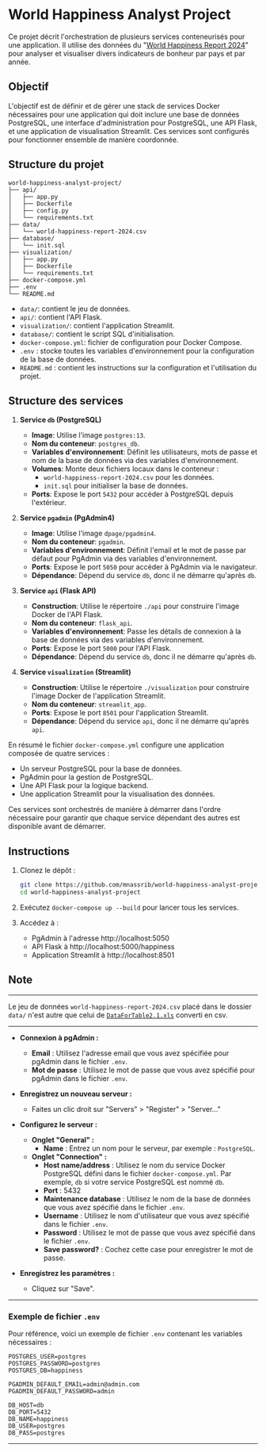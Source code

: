 # World Happiness Analyst Project

Ce projet décrit l'orchestration de plusieurs services conteneurisés pour une application. Il utilise des données du "[World Happiness Report 2024](https://worldhappiness.report/data/)" pour analyser et visualiser divers indicateurs de bonheur par pays et par année.

## Objectif
L'objectif est de définir et de gérer une stack de services Docker nécessaires pour une application qui doit inclure une base de données PostgreSQL, une interface d'administration pour PostgreSQL, une API Flask, et une application de visualisation Streamlit. Ces services sont configurés pour fonctionner ensemble de manière coordonnée.

## Structure du projet

```
world-happiness-analyst-project/
├── api/
│   ├── app.py
│   ├── Dockerfile
│   ├── config.py
│   └── requirements.txt
├── data/
│   └── world-happiness-report-2024.csv
├── database/
│   └── init.sql
├── visualization/
│   ├── app.py
│   ├── Dockerfile
│   └── requirements.txt
├── docker-compose.yml
├── .env
└── README.md
```

- `data/`: contient le jeu de données.
- `api/`: contient l'API Flask.
- `visualization/`: contient l'application Streamlit.
- `database/`: contient le script SQL d'initialisation.
- `docker-compose.yml`: fichier de configuration pour Docker Compose.
- `.env` : stocke toutes les variables d'environnement pour la configuration de la base de données.
- `README.md` : contient les instructions sur la configuration et l'utilisation du projet.

## Structure des services

1. **Service `db` (PostgreSQL)**
   - **Image**: Utilise l'image `postgres:13`.
   - **Nom du conteneur**: `postgres_db`.
   - **Variables d'environnement**: Définit les utilisateurs, mots de passe et nom de la base de données via des variables d'environnement.
   - **Volumes**: Monte deux fichiers locaux dans le conteneur :
     - `world-happiness-report-2024.csv` pour les données.
     - `init.sql` pour initialiser la base de données.
   - **Ports**: Expose le port `5432` pour accéder à PostgreSQL depuis l'extérieur.

2. **Service `pgadmin` (PgAdmin4)**
   - **Image**: Utilise l'image `dpage/pgadmin4`.
   - **Nom du conteneur**: `pgadmin`.
   - **Variables d'environnement**: Définit l'email et le mot de passe par défaut pour PgAdmin via des variables d'environnement.
   - **Ports**: Expose le port `5050` pour accéder à PgAdmin via le navigateur.
   - **Dépendance**: Dépend du service `db`, donc il ne démarre qu'après `db`.

3. **Service `api` (Flask API)**
   - **Construction**: Utilise le répertoire `./api` pour construire l'image Docker de l'API Flask.
   - **Nom du conteneur**: `flask_api`.
   - **Variables d'environnement**: Passe les détails de connexion à la base de données via des variables d'environnement.
   - **Ports**: Expose le port `5000` pour l'API Flask.
   - **Dépendance**: Dépend du service `db`, donc il ne démarre qu'après `db`.

4. **Service `visualization` (Streamlit)**
   - **Construction**: Utilise le répertoire `./visualization` pour construire l'image Docker de l'application Streamlit.
   - **Nom du conteneur**: `streamlit_app`.
   - **Ports**: Expose le port `8501` pour l'application Streamlit.
   - **Dépendance**: Dépend du service `api`, donc il ne démarre qu'après `api`.

En résumé le fichier `docker-compose.yml` configure une application composée de quatre services :

- Un serveur PostgreSQL pour la base de données.
- PgAdmin pour la gestion de PostgreSQL.
- Une API Flask pour la logique backend.
- Une application Streamlit pour la visualisation des données.

Ces services sont orchestrés de manière à démarrer dans l'ordre nécessaire pour garantir que chaque service dépendant des autres est disponible avant de démarrer.

## Instructions

1. Clonez le dépôt :

    ```bash
    git clone https://github.com/mnassrib/world-happiness-analyst-project.git
    cd world-happiness-analyst-project
    ```

2. Exécutez `docker-compose up --build` pour lancer tous les services.
3. Accédez à :
    - PgAdmin à l'adresse http://localhost:5050 
    - API Flask à http://localhost:5000/happiness
    - Application Streamlit à http://localhost:8501

## Note

---

Le jeu de données `world-happiness-report-2024.csv` placé dans le dossier `data/` n'est autre que celui de [`DataForTable2.1.xls`](https://happiness-report.s3.amazonaws.com/2024/DataForTable2.1.xls) converti en csv. 

---

- **Connexion à pgAdmin :**
    - **Email** : Utilisez l'adresse email que vous avez spécifiée pour pgAdmin dans le fichier `.env`.
    - **Mot de passe** : Utilisez le mot de passe que vous avez spécifié pour pgAdmin dans le fichier `.env`.

- **Enregistrez un nouveau serveur :**
    - Faites un clic droit sur "Servers" > "Register" > "Server..."

- **Configurez le serveur :**
    - **Onglet "General" :**
        - **Name** : Entrez un nom pour le serveur, par exemple : `PostgreSQL`.
    - **Onglet "Connection" :**
        - **Host name/address** : Utilisez le nom du service Docker PostgreSQL défini dans le fichier `docker-compose.yml`. Par exemple, `db` si votre service PostgreSQL est nommé `db`.
        - **Port** : 5432
        - **Maintenance database** : Utilisez le nom de la base de données que vous avez spécifié dans le fichier `.env`.
        - **Username** : Utilisez le nom d'utilisateur que vous avez spécifié dans le fichier `.env`.
        - **Password** : Utilisez le mot de passe que vous avez spécifié dans le fichier `.env`.
        - **Save password?** : Cochez cette case pour enregistrer le mot de passe.

- **Enregistrez les paramètres :**
    - Cliquez sur "Save".

---

### Exemple de fichier `.env`

Pour référence, voici un exemple de fichier `.env` contenant les variables nécessaires :

```env
POSTGRES_USER=postgres
POSTGRES_PASSWORD=postgres
POSTGRES_DB=happiness

PGADMIN_DEFAULT_EMAIL=admin@admin.com
PGADMIN_DEFAULT_PASSWORD=admin

DB_HOST=db  
DB_PORT=5432
DB_NAME=happiness
DB_USER=postgres
DB_PASS=postgres
```
---

